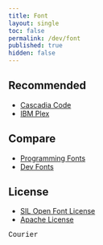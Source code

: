 ```yaml
---
title: Font
layout: single
toc: false
permalink: /dev/font
published: true
hidden: false
---
```


<head>
  <base target="_blank">
</head>

## Recommended

- [Cascadia Code](https://github.com/microsoft/cascadia-code)
- [IBM Plex](https://www.ibm.com/plex/)

## Compare

- [Programming Fonts](https://www.programmingfonts.org/)
- [Dev Fonts](https://devfonts.gafi.dev/)

## License

- [SIL Open Font License](https://scripts.sil.org/cms/scripts/page.php?id=OFL)
- [Apache License](http://www.apache.org/licenses/LICENSE-2.0.html)

<div style="font-family:Courier">
  <div markdown="1">
    Courier
  </div>
</div>
